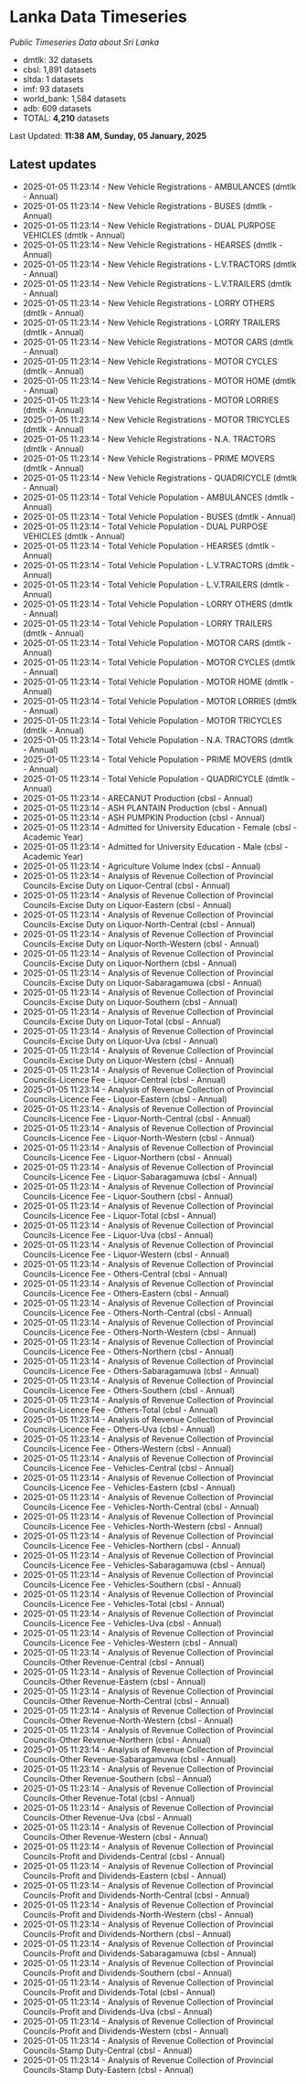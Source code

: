 # Lanka Data Timeseries
*Public Timeseries Data about Sri Lanka*

* dmtlk: 32 datasets
* cbsl: 1,891 datasets
* sltda: 1 datasets
* imf: 93 datasets
* world_bank: 1,584 datasets
* adb: 609 datasets
* TOTAL: **4,210** datasets

Last Updated: **11:38 AM, Sunday, 05 January, 2025**

## Latest updates

* 2025-01-05 11:23:14 - New Vehicle Registrations - AMBULANCES (dmtlk - Annual)
* 2025-01-05 11:23:14 - New Vehicle Registrations - BUSES (dmtlk - Annual)
* 2025-01-05 11:23:14 - New Vehicle Registrations - DUAL PURPOSE VEHICLES (dmtlk - Annual)
* 2025-01-05 11:23:14 - New Vehicle Registrations - HEARSES (dmtlk - Annual)
* 2025-01-05 11:23:14 - New Vehicle Registrations - L.V.TRACTORS (dmtlk - Annual)
* 2025-01-05 11:23:14 - New Vehicle Registrations - L.V.TRAILERS (dmtlk - Annual)
* 2025-01-05 11:23:14 - New Vehicle Registrations - LORRY OTHERS (dmtlk - Annual)
* 2025-01-05 11:23:14 - New Vehicle Registrations - LORRY TRAILERS (dmtlk - Annual)
* 2025-01-05 11:23:14 - New Vehicle Registrations - MOTOR CARS (dmtlk - Annual)
* 2025-01-05 11:23:14 - New Vehicle Registrations - MOTOR CYCLES (dmtlk - Annual)
* 2025-01-05 11:23:14 - New Vehicle Registrations - MOTOR HOME (dmtlk - Annual)
* 2025-01-05 11:23:14 - New Vehicle Registrations - MOTOR LORRIES (dmtlk - Annual)
* 2025-01-05 11:23:14 - New Vehicle Registrations - MOTOR TRICYCLES (dmtlk - Annual)
* 2025-01-05 11:23:14 - New Vehicle Registrations - N.A. TRACTORS (dmtlk - Annual)
* 2025-01-05 11:23:14 - New Vehicle Registrations - PRIME MOVERS (dmtlk - Annual)
* 2025-01-05 11:23:14 - New Vehicle Registrations - QUADRICYCLE (dmtlk - Annual)
* 2025-01-05 11:23:14 - Total Vehicle Population - AMBULANCES (dmtlk - Annual)
* 2025-01-05 11:23:14 - Total Vehicle Population - BUSES (dmtlk - Annual)
* 2025-01-05 11:23:14 - Total Vehicle Population - DUAL PURPOSE VEHICLES (dmtlk - Annual)
* 2025-01-05 11:23:14 - Total Vehicle Population - HEARSES (dmtlk - Annual)
* 2025-01-05 11:23:14 - Total Vehicle Population - L.V.TRACTORS (dmtlk - Annual)
* 2025-01-05 11:23:14 - Total Vehicle Population - L.V.TRAILERS (dmtlk - Annual)
* 2025-01-05 11:23:14 - Total Vehicle Population - LORRY OTHERS (dmtlk - Annual)
* 2025-01-05 11:23:14 - Total Vehicle Population - LORRY TRAILERS (dmtlk - Annual)
* 2025-01-05 11:23:14 - Total Vehicle Population - MOTOR CARS (dmtlk - Annual)
* 2025-01-05 11:23:14 - Total Vehicle Population - MOTOR CYCLES (dmtlk - Annual)
* 2025-01-05 11:23:14 - Total Vehicle Population - MOTOR HOME (dmtlk - Annual)
* 2025-01-05 11:23:14 - Total Vehicle Population - MOTOR LORRIES (dmtlk - Annual)
* 2025-01-05 11:23:14 - Total Vehicle Population - MOTOR TRICYCLES (dmtlk - Annual)
* 2025-01-05 11:23:14 - Total Vehicle Population - N.A. TRACTORS (dmtlk - Annual)
* 2025-01-05 11:23:14 - Total Vehicle Population - PRIME MOVERS (dmtlk - Annual)
* 2025-01-05 11:23:14 - Total Vehicle Population - QUADRICYCLE (dmtlk - Annual)
* 2025-01-05 11:23:14 - ARECANUT Production (cbsl - Annual)
* 2025-01-05 11:23:14 - ASH PLANTAIN Production (cbsl - Annual)
* 2025-01-05 11:23:14 - ASH PUMPKIN Production (cbsl - Annual)
* 2025-01-05 11:23:14 - Admitted for University Education - Female (cbsl - Academic Year)
* 2025-01-05 11:23:14 - Admitted for University Education - Male (cbsl - Academic Year)
* 2025-01-05 11:23:14 - Agriculture Volume Index (cbsl - Annual)
* 2025-01-05 11:23:14 - Analysis of Revenue Collection of Provincial Councils-Excise Duty on Liquor-Central (cbsl - Annual)
* 2025-01-05 11:23:14 - Analysis of Revenue Collection of Provincial Councils-Excise Duty on Liquor-Eastern (cbsl - Annual)
* 2025-01-05 11:23:14 - Analysis of Revenue Collection of Provincial Councils-Excise Duty on Liquor-North-Central (cbsl - Annual)
* 2025-01-05 11:23:14 - Analysis of Revenue Collection of Provincial Councils-Excise Duty on Liquor-North-Western (cbsl - Annual)
* 2025-01-05 11:23:14 - Analysis of Revenue Collection of Provincial Councils-Excise Duty on Liquor-Northern (cbsl - Annual)
* 2025-01-05 11:23:14 - Analysis of Revenue Collection of Provincial Councils-Excise Duty on Liquor-Sabaragamuwa (cbsl - Annual)
* 2025-01-05 11:23:14 - Analysis of Revenue Collection of Provincial Councils-Excise Duty on Liquor-Southern (cbsl - Annual)
* 2025-01-05 11:23:14 - Analysis of Revenue Collection of Provincial Councils-Excise Duty on Liquor-Total (cbsl - Annual)
* 2025-01-05 11:23:14 - Analysis of Revenue Collection of Provincial Councils-Excise Duty on Liquor-Uva (cbsl - Annual)
* 2025-01-05 11:23:14 - Analysis of Revenue Collection of Provincial Councils-Excise Duty on Liquor-Western (cbsl - Annual)
* 2025-01-05 11:23:14 - Analysis of Revenue Collection of Provincial Councils-Licence Fee - Liquor-Central (cbsl - Annual)
* 2025-01-05 11:23:14 - Analysis of Revenue Collection of Provincial Councils-Licence Fee - Liquor-Eastern (cbsl - Annual)
* 2025-01-05 11:23:14 - Analysis of Revenue Collection of Provincial Councils-Licence Fee - Liquor-North-Central (cbsl - Annual)
* 2025-01-05 11:23:14 - Analysis of Revenue Collection of Provincial Councils-Licence Fee - Liquor-North-Western (cbsl - Annual)
* 2025-01-05 11:23:14 - Analysis of Revenue Collection of Provincial Councils-Licence Fee - Liquor-Northern (cbsl - Annual)
* 2025-01-05 11:23:14 - Analysis of Revenue Collection of Provincial Councils-Licence Fee - Liquor-Sabaragamuwa (cbsl - Annual)
* 2025-01-05 11:23:14 - Analysis of Revenue Collection of Provincial Councils-Licence Fee - Liquor-Southern (cbsl - Annual)
* 2025-01-05 11:23:14 - Analysis of Revenue Collection of Provincial Councils-Licence Fee - Liquor-Total (cbsl - Annual)
* 2025-01-05 11:23:14 - Analysis of Revenue Collection of Provincial Councils-Licence Fee - Liquor-Uva (cbsl - Annual)
* 2025-01-05 11:23:14 - Analysis of Revenue Collection of Provincial Councils-Licence Fee - Liquor-Western (cbsl - Annual)
* 2025-01-05 11:23:14 - Analysis of Revenue Collection of Provincial Councils-Licence Fee - Others-Central (cbsl - Annual)
* 2025-01-05 11:23:14 - Analysis of Revenue Collection of Provincial Councils-Licence Fee - Others-Eastern (cbsl - Annual)
* 2025-01-05 11:23:14 - Analysis of Revenue Collection of Provincial Councils-Licence Fee - Others-North-Central (cbsl - Annual)
* 2025-01-05 11:23:14 - Analysis of Revenue Collection of Provincial Councils-Licence Fee - Others-North-Western (cbsl - Annual)
* 2025-01-05 11:23:14 - Analysis of Revenue Collection of Provincial Councils-Licence Fee - Others-Northern (cbsl - Annual)
* 2025-01-05 11:23:14 - Analysis of Revenue Collection of Provincial Councils-Licence Fee - Others-Sabaragamuwa (cbsl - Annual)
* 2025-01-05 11:23:14 - Analysis of Revenue Collection of Provincial Councils-Licence Fee - Others-Southern (cbsl - Annual)
* 2025-01-05 11:23:14 - Analysis of Revenue Collection of Provincial Councils-Licence Fee - Others-Total (cbsl - Annual)
* 2025-01-05 11:23:14 - Analysis of Revenue Collection of Provincial Councils-Licence Fee - Others-Uva (cbsl - Annual)
* 2025-01-05 11:23:14 - Analysis of Revenue Collection of Provincial Councils-Licence Fee - Others-Western (cbsl - Annual)
* 2025-01-05 11:23:14 - Analysis of Revenue Collection of Provincial Councils-Licence Fee - Vehicles-Central (cbsl - Annual)
* 2025-01-05 11:23:14 - Analysis of Revenue Collection of Provincial Councils-Licence Fee - Vehicles-Eastern (cbsl - Annual)
* 2025-01-05 11:23:14 - Analysis of Revenue Collection of Provincial Councils-Licence Fee - Vehicles-North-Central (cbsl - Annual)
* 2025-01-05 11:23:14 - Analysis of Revenue Collection of Provincial Councils-Licence Fee - Vehicles-North-Western (cbsl - Annual)
* 2025-01-05 11:23:14 - Analysis of Revenue Collection of Provincial Councils-Licence Fee - Vehicles-Northern (cbsl - Annual)
* 2025-01-05 11:23:14 - Analysis of Revenue Collection of Provincial Councils-Licence Fee - Vehicles-Sabaragamuwa (cbsl - Annual)
* 2025-01-05 11:23:14 - Analysis of Revenue Collection of Provincial Councils-Licence Fee - Vehicles-Southern (cbsl - Annual)
* 2025-01-05 11:23:14 - Analysis of Revenue Collection of Provincial Councils-Licence Fee - Vehicles-Total (cbsl - Annual)
* 2025-01-05 11:23:14 - Analysis of Revenue Collection of Provincial Councils-Licence Fee - Vehicles-Uva (cbsl - Annual)
* 2025-01-05 11:23:14 - Analysis of Revenue Collection of Provincial Councils-Licence Fee - Vehicles-Western (cbsl - Annual)
* 2025-01-05 11:23:14 - Analysis of Revenue Collection of Provincial Councils-Other Revenue-Central (cbsl - Annual)
* 2025-01-05 11:23:14 - Analysis of Revenue Collection of Provincial Councils-Other Revenue-Eastern (cbsl - Annual)
* 2025-01-05 11:23:14 - Analysis of Revenue Collection of Provincial Councils-Other Revenue-North-Central (cbsl - Annual)
* 2025-01-05 11:23:14 - Analysis of Revenue Collection of Provincial Councils-Other Revenue-North-Western (cbsl - Annual)
* 2025-01-05 11:23:14 - Analysis of Revenue Collection of Provincial Councils-Other Revenue-Northern (cbsl - Annual)
* 2025-01-05 11:23:14 - Analysis of Revenue Collection of Provincial Councils-Other Revenue-Sabaragamuwa (cbsl - Annual)
* 2025-01-05 11:23:14 - Analysis of Revenue Collection of Provincial Councils-Other Revenue-Southern (cbsl - Annual)
* 2025-01-05 11:23:14 - Analysis of Revenue Collection of Provincial Councils-Other Revenue-Total (cbsl - Annual)
* 2025-01-05 11:23:14 - Analysis of Revenue Collection of Provincial Councils-Other Revenue-Uva (cbsl - Annual)
* 2025-01-05 11:23:14 - Analysis of Revenue Collection of Provincial Councils-Other Revenue-Western (cbsl - Annual)
* 2025-01-05 11:23:14 - Analysis of Revenue Collection of Provincial Councils-Profit and Dividends-Central (cbsl - Annual)
* 2025-01-05 11:23:14 - Analysis of Revenue Collection of Provincial Councils-Profit and Dividends-Eastern (cbsl - Annual)
* 2025-01-05 11:23:14 - Analysis of Revenue Collection of Provincial Councils-Profit and Dividends-North-Central (cbsl - Annual)
* 2025-01-05 11:23:14 - Analysis of Revenue Collection of Provincial Councils-Profit and Dividends-North-Western (cbsl - Annual)
* 2025-01-05 11:23:14 - Analysis of Revenue Collection of Provincial Councils-Profit and Dividends-Northern (cbsl - Annual)
* 2025-01-05 11:23:14 - Analysis of Revenue Collection of Provincial Councils-Profit and Dividends-Sabaragamuwa (cbsl - Annual)
* 2025-01-05 11:23:14 - Analysis of Revenue Collection of Provincial Councils-Profit and Dividends-Southern (cbsl - Annual)
* 2025-01-05 11:23:14 - Analysis of Revenue Collection of Provincial Councils-Profit and Dividends-Total (cbsl - Annual)
* 2025-01-05 11:23:14 - Analysis of Revenue Collection of Provincial Councils-Profit and Dividends-Uva (cbsl - Annual)
* 2025-01-05 11:23:14 - Analysis of Revenue Collection of Provincial Councils-Profit and Dividends-Western (cbsl - Annual)
* 2025-01-05 11:23:14 - Analysis of Revenue Collection of Provincial Councils-Stamp Duty-Central (cbsl - Annual)
* 2025-01-05 11:23:14 - Analysis of Revenue Collection of Provincial Councils-Stamp Duty-Eastern (cbsl - Annual)